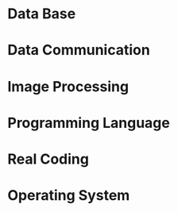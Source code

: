 # Data Base

# Data Communication

# Image Processing

# Programming Language

# Real Coding

# Operating System
